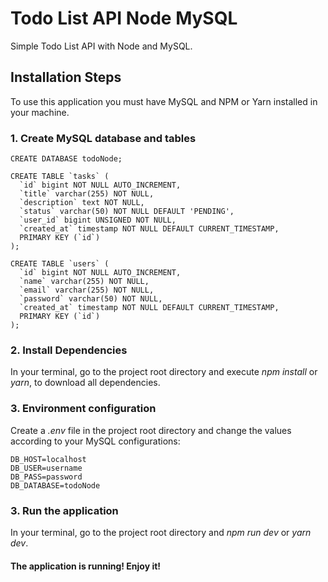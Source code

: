 # Todo List API Node MySQL
Simple Todo List API with Node and MySQL.

## Installation Steps
To use this application you must have MySQL and NPM or Yarn installed in your machine.

### 1. Create MySQL database and tables

    CREATE DATABASE todoNode;
    
    CREATE TABLE `tasks` (
	  `id` bigint NOT NULL AUTO_INCREMENT,
	  `title` varchar(255) NOT NULL,
	  `description` text NOT NULL,
	  `status` varchar(50) NOT NULL DEFAULT 'PENDING',
	  `user_id` bigint UNSIGNED NOT NULL,
	  `created_at` timestamp NOT NULL DEFAULT CURRENT_TIMESTAMP,
	  PRIMARY KEY (`id`)
	);
	
	CREATE TABLE `users` (
	  `id` bigint NOT NULL AUTO_INCREMENT,
	  `name` varchar(255) NOT NULL,
	  `email` varchar(255) NOT NULL,
	  `password` varchar(50) NOT NULL,
	  `created_at` timestamp NOT NULL DEFAULT CURRENT_TIMESTAMP,
	  PRIMARY KEY (`id`)
	);



### 2. Install Dependencies 
In your terminal, go to the project root directory and execute *npm install* or *yarn*, to download all dependencies.


### 3. Environment configuration
Create a *.env* file in the project root directory and change the values according to your MySQL configurations:

    DB_HOST=localhost
    DB_USER=username
    DB_PASS=password
    DB_DATABASE=todoNode


### 3. Run the application
In your terminal, go to the project root directory and *npm run dev* or *yarn dev*.

#### The application is running! Enjoy it!





